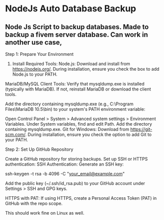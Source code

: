 # NodeJs Auto Database Backup
## Node Js Script to backup databases. Made to backup a fivem server database. Can work in another use case,


Step 1: Prepare Your Environment

1. Install Required Tools:
Node.js:
Download and install from https://nodejs.org/.
During installation, ensure you check the box to add Node.js to your PATH.

MariaDB/MySQL Client Tools:
Verify that mysqldump.exe is installed (typically with MariaDB).
If not, reinstall MariaDB or download the client tools.

Add the directory containing mysqldump.exe (e.g., C:\Program Files\MariaDB 10.5\bin) to your system's PATH environment variable:

Open Control Panel > System > Advanced system settings > Environment Variables.
Under System variables, find and edit Path.
Add the directory containing mysqldump.exe.
Git for Windows:
Download from https://git-scm.com/.
During installation, ensure you check the option to add Git to your PATH.

Step 2: Set Up GitHub Repository

Create a GitHub repository for storing backups.
Set up SSH or HTTPS authentication:
SSH Authentication:
Generate an SSH key:


ssh-keygen -t rsa -b 4096 -C "your_email@example.com"

Add the public key (~/.ssh/id_rsa.pub) to your GitHub account under Settings > SSH and GPG keys.

HTTPS with PAT:
If using HTTPS, create a Personal Access Token (PAT) in GitHub with the repo scope.

This should work fine on Linux as well.
